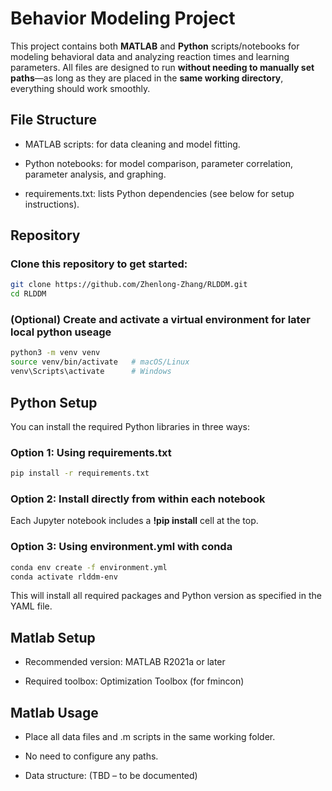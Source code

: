 # Behavior Modeling Project

This project contains both **MATLAB** and **Python** scripts/notebooks for modeling behavioral data and analyzing reaction times and learning parameters. All files are designed to run **without needing to manually set paths**—as long as they are placed in the **same working directory**, everything should work smoothly.

## File Structure

- MATLAB scripts: for data cleaning and model fitting.

- Python notebooks: for model comparison, parameter correlation, parameter analysis, and graphing.

- requirements.txt: lists Python dependencies (see below for setup instructions).

## Repository

### Clone this repository to get started:

```bash
git clone https://github.com/Zhenlong-Zhang/RLDDM.git
cd RLDDM
```
### (Optional) Create and activate a virtual environment for later local python useage

```bash
python3 -m venv venv
source venv/bin/activate   # macOS/Linux
venv\Scripts\activate      # Windows
```

## Python Setup
You can install the required Python libraries in three ways:

### Option 1: Using requirements.txt

```bash
pip install -r requirements.txt
```

### Option 2: Install directly from within each notebook
Each Jupyter notebook includes a **!pip install** cell at the top.

### Option 3: Using environment.yml with conda
```bash
conda env create -f environment.yml
conda activate rlddm-env
```
This will install all required packages and Python version as specified in the YAML file.

## Matlab Setup

- Recommended version: MATLAB R2021a or later
  
- Required toolbox: Optimization Toolbox (for fmincon)

## Matlab Usage
- Place all data files and .m scripts in the same working folder.

- No need to configure any paths.

- Data structure: (TBD – to be documented)
